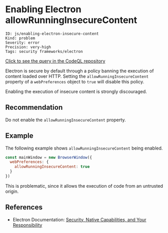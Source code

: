 # Enabling Electron allowRunningInsecureContent

```
ID: js/enabling-electron-insecure-content
Kind: problem
Severity: error
Precision: very-high
Tags: security frameworks/electron

```
[Click to see the query in the CodeQL repository](https://github.com/github/codeql/tree/main/javascript/ql/src/Electron/AllowRunningInsecureContent.ql)

Electron is secure by default through a policy banning the execution of content loaded over HTTP. Setting the `allowRunningInsecureContent` property of a `webPreferences` object to `true` will disable this policy.

Enabling the execution of insecure content is strongly discouraged.


## Recommendation
Do not enable the `allowRunningInsecureContent` property.


## Example
The following example shows `allowRunningInsecureContent` being enabled.


```javascript
const mainWindow = new BrowserWindow({
  webPreferences: {
    allowRunningInsecureContent: true
  }
})
```
This is problematic, since it allows the execution of code from an untrusted origin.


## References
* Electron Documentation: [Security, Native Capabilities, and Your Responsibility](https://electronjs.org/docs/tutorial/security#8-do-not-set-allowrunninginsecurecontent-to-true)